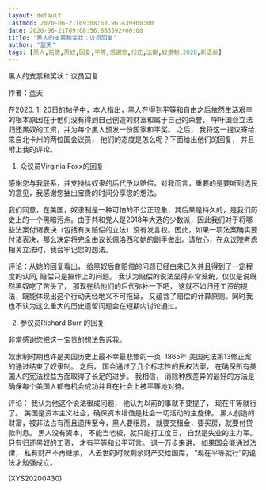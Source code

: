 ```yaml
---
layout: default
Lastmod: 2020-06-21T09:08:58.961439+00:00
date: 2020-06-21T09:08:56.863592+00:00
title: "黑人的支票和奖状：议员回复"
author: "蓝天"
tags: [黑人,赔偿,黑奴,回复,平等,感谢您,归还,法案,奴隶制,2020,新语丝]
---
```


黑人的支票和奖状：议员回复

作者：蓝天

在2020. 1. 20日的帖子中，本人指出，黑人在得到平等和自由之后依然生活艰辛的根本原因在于他们没有得到自己创造的财富和属于自己的荣誉， 呼吁国会立法归还黑奴的工资，并为每个黑人颁发一份国家和平奖。 之后， 我将这一提议寄给来自北卡州的两位国会议员， 他们的态度是怎么呢？下面给出他们的回复， 并且附上我的评论。

1.  众议员Virginia Foxx的回复

感谢您与我联系，并支持给奴隶的后代予以赔偿。对我而言，重要的是要听到选民的意见，我感谢您抽出宝贵的时间分享您的想法。

我们同意，在美国，奴隶制是一种可怕的不公正现象，其后果是持久的，是我们历史上的一个黑暗污点。由于共和党人是2018年大选的少数派，因此我们对于将哪些法案付诸表决（包括有关赔偿的立法）没有发言权。因此，如果一项法案确实要付诸表决，那么决定将完全由议长佩洛西和她的副手做出。请放心，在众议院考虑相关立法时，我会牢记您的想法。

评论：从她的回复看出， 给黑奴后裔赔偿的问题已经由来已久并且得到了一定程度的认同,  赔偿只是操作上的问题。 我认为赔偿的说法显得非常笼统，仅仅是说既然黑奴吃了苦头了， 那现在给他们的后代弥补一下吧， 这就不如归还工资的提法，既能体现出这个行动天经地义不可拖延， 又蕴含了赔偿的计算原则。同时我也不认为这么重大的历史遗留问题会在短期内讨论通过。

2.  参议员Richard Burr 的回复

非常感谢您把这一宝贵的想法告诉我。

奴隶制时期也许是美国历史上最不幸最悲惨的一页. 1865年 美国宪法第13修正案的通过结束了奴隶制。 之后， 国会通过了几个标志性的民权法案， 在确保所有美国人的宪法权益方面取得了长足的进步。 我相信， 消除种族差异的最好的方法是确保每个美国人都有机会成功并且在社会上被平等地对待。

评论： 我认为他这个说法很成问题， 他认为以前的事就不要提了， 现在平等就行了。 美国是资本主义社会，确保资本增值是社会一切活动的主旋律。 黑人创造的财富，被非法占有而且遗传至今，黑人要租房， 就要交租金，要买房，就要付贷款利息。 黑人没有资本， 不能当老板，就只能打工度日， 自然是失业的主力军。只有归还黑奴的工资， 才有平等和公平可言。  退一万步来讲， 如果国会能通过法律， 私有财产不再继承， 人去世的时候剩余财产交给国库， “现在平等就行”的说法才勉强成立。

(XYS20200430)

